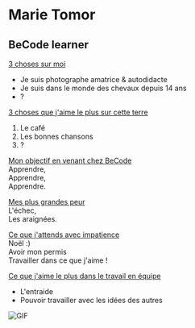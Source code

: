 Marie Tomor
=
BeCode learner
-

<ins>3 choses sur moi</ins>
* Je suis photographe amatrice & autodidacte
* Je suis dans le monde des chevaux depuis 14 ans
* ?

<ins>3 choses que j'aime le plus sur cette terre</ins> 
1. Le café
2. Les bonnes chansons
3. ?

<ins>Mon objectif en venant chez BeCode</ins>  
Apprendre,  
Apprendre,  
Apprendre.

<ins>Mes plus grandes peur</ins>  
L'échec,  
Les araignées.

<ins>Ce que j'attends avec impatience</ins>  
Noël :)  
Avoir mon permis  
Travailler dans ce que j'aime !  

<ins>Ce que j'aime le plus dans le travail en équipe</ins>  
* L'entraide
* Pouvoir travailler avec les idées des autres  

![GIF](https://cdn-images-1.medium.com/fit/t/1600/480/1*AmI9wRbXrfIWGESx6eEiTw.gif)
